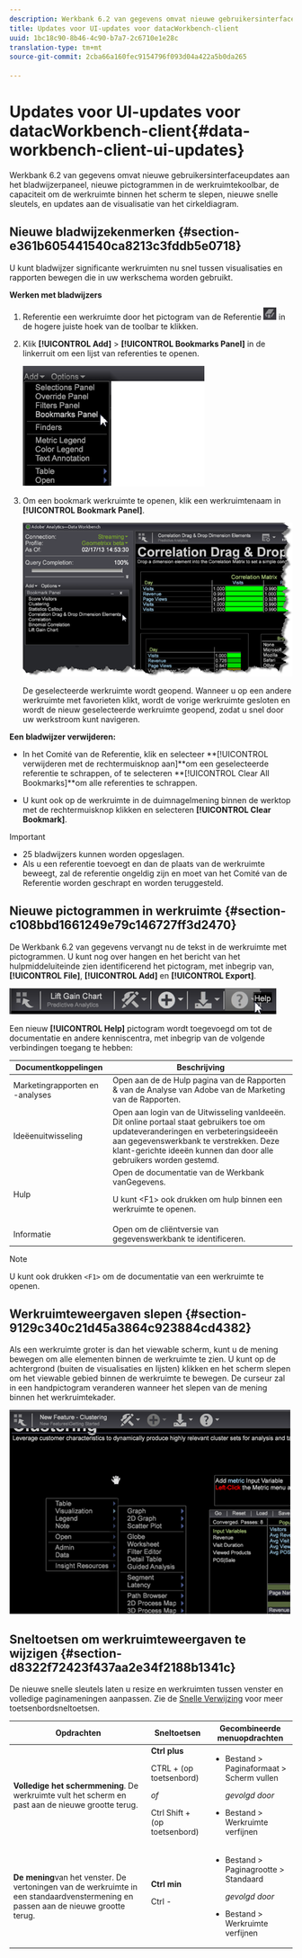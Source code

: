```yaml
---
description: Werkbank 6.2 van gegevens omvat nieuwe gebruikersinterfaceupdates aan het bladwijzerpaneel, nieuwe pictogrammen in de werkruimtekoolbar, de capaciteit om de werkruimte binnen het scherm te slepen, nieuwe snelle sleutels, en updates aan de visualisatie van het cirkeldiagram.
title: Updates voor UI-updates voor datacWorkbench-client
uuid: 1bc18c90-8b46-4c90-b7a7-2c6710e1e28c
translation-type: tm+mt
source-git-commit: 2cba66a160fec9154796f093d04a422a5b0da265

---
```



# Updates voor UI-updates voor datacWorkbench-client{#data-workbench-client-ui-updates}

Werkbank 6.2 van gegevens omvat nieuwe gebruikersinterfaceupdates aan het bladwijzerpaneel, nieuwe pictogrammen in de werkruimtekoolbar, de capaciteit om de werkruimte binnen het scherm te slepen, nieuwe snelle sleutels, en updates aan de visualisatie van het cirkeldiagram.

## Nieuwe bladwijzekenmerken {#section-e361b605441540ca8213c3fddb5e0718}

U kunt bladwijzer significante werkruimten nu snel tussen visualisaties en rapporten bewegen die in uw werkschema worden gebruikt.

**Werken met bladwijzers**

1. Referentie een werkruimte door het pictogram van de Referentie ![](assets/bookmark_icon.png) in de hogere juiste hoek van de toolbar te klikken.
1. Klik **[!UICONTROL Add]** > **[!UICONTROL Bookmarks Panel]** in de linkerruit om een lijst van referenties te openen.

   ![](assets/bookmarks_panel.png)

1. Om een bookmark werkruimte te openen, klik een werkruimtenaam in **[!UICONTROL Bookmark Panel]**.

   ![](assets/bookmarks_panel_left.png)

   De geselecteerde werkruimte wordt geopend. Wanneer u op een andere werkruimte met favorieten klikt, wordt de vorige werkruimte gesloten en wordt de nieuw geselecteerde werkruimte geopend, zodat u snel door uw werkstroom kunt navigeren.

**Een bladwijzer verwijderen:**

* In het Comité van de Referentie, klik en selecteer **[!UICONTROL verwijderen met de rechtermuisknop aan<bookmark title>]**om een geselecteerde referentie te schrappen, of te selecteren **[!UICONTROL Clear All Bookmarks]**om alle referenties te schrappen.

* U kunt ook op de werkruimte in de duimnagelmening binnen de werktop met de rechtermuisknop klikken en selecteren **[!UICONTROL Clear Bookmark]**.

>[!IMPORTANT]
>
>* 25 bladwijzers kunnen worden opgeslagen.
>* Als u een referentie toevoegt en dan de plaats van de werkruimte beweegt, zal de referentie ongeldig zijn en moet van het Comité van de Referentie worden geschrapt en worden teruggesteld.
>



## Nieuwe pictogrammen in werkruimte {#section-c108bbd1661249e79c146727ff3d2470}

De Werkbank 6.2 van gegevens vervangt nu de tekst in de werkruimte met pictogrammen. U kunt nog over hangen en het bericht van het hulpmiddeluiteinde zien identificerend het pictogram, met inbegrip van, **[!UICONTROL File]**, **[!UICONTROL Add]** en **[!UICONTROL Export]**.

![](assets/new_icons.png)

Een nieuw **[!UICONTROL Help]** pictogram wordt toegevoegd om tot de documentatie en andere kenniscentra, met inbegrip van de volgende verbindingen toegang te hebben:

<table id="table_64BBC67B1BB44B1197FF7E5E7B067696"> 
 <thead> 
  <tr> 
   <th colname="col1" class="entry"> Documentkoppelingen </th> 
   <th colname="col2" class="entry"> Beschrijving </th> 
  </tr>
 </thead>
 <tbody> 
  <tr> 
   <td colname="col1"> Marketingrapporten en -analyses </td> 
   <td colname="col2">Open aan de de <span class="uicontrol"> Hulp pagina van de Rapporten &amp; van de Analyse</span> van Adobe van de Marketing van de Rapporten. </td> 
  </tr> 
  <tr> 
   <td colname="col1"> Ideëenuitwisseling </td> 
   <td colname="col2">Open aan login <span class="uicontrol"> van de Uitwisseling van</span>Ideeën. Dit online portaal staat gebruikers toe om updateveranderingen en verbeteringsideeën aan gegevenswerkbank te verstrekken. Deze klant-gerichte ideeën kunnen dan door alle gebruikers worden gestemd. </td> 
  </tr> 
  <tr> 
   <td colname="col1"> Hulp </td> 
   <td colname="col2">Open de documentatie <span class="uicontrol"> van de Werkbank van</span>Gegevens. <p>U kunt <span class="uicontrol"> &lt;F1&gt;</span> ook drukken om hulp binnen een werkruimte te openen. </p> </td> 
  </tr> 
  <tr> 
   <td colname="col1"> Informatie </td> 
   <td colname="col2">Open om de <span class="uicontrol"> cliëntversie</span> van gegevenswerkbank te identificeren. </td> 
  </tr> 
 </tbody> 
</table>

>[!NOTE]
>
>U kunt ook drukken `<F1>` om de documentatie van een werkruimte te openen.

## Werkruimteweergaven slepen {#section-9129c340c21d45a3864c923884cd4382}

Als een werkruimte groter is dan het viewable scherm, kunt u de mening bewegen om alle elementen binnen de werkruimte te zien. U kunt op de achtergrond (buiten de visualisaties en lijsten) klikken en het scherm slepen om het viewable gebied binnen de werkruimte te bewegen. De curseur zal in een handpictogram veranderen wanneer het slepen van de mening binnen het werkruimtekader.

![](assets/drag_workspace.png)

## Sneltoetsen om werkruimteweergaven te wijzigen {#section-d8322f72423f437aa2e34f2188b1341c}

De nieuwe snelle sleutels laten u resize en werkruimten tussen venster en volledige paginameningen aanpassen. Zie de [Snelle Verwijzing](https://docs.adobe.com/content/help/en/data-workbench/using/client/visualizations/c-qk-ref.html) voor meer toetsenbordsneltoetsen.

<table id="table_A01C514C99F043338D183A6839E03DEA"> 
 <thead> 
  <tr> 
   <th colname="col1" class="entry"> Opdrachten </th> 
   <th colname="col2" class="entry"> Sneltoetsen </th> 
   <th colname="col3" class="entry"> Gecombineerde menuopdrachten </th> 
  </tr>
 </thead>
 <tbody> 
  <tr> 
   <td colname="col1"><b>Volledige het schermmening</b>. De werkruimte vult het scherm en past aan de nieuwe grootte terug. </td> 
   <td colname="col2"><b>Ctrl plus</b> <p>CTRL + (op toetsenbord) </p> <p><i>of</i> </p> <p>Ctrl Shift + (op toetsenbord) </p> </td> 
   <td colname="col3"> 
    <ul id="ul_C7C731B894D946D9916F50806F015857"> 
     <li id="li_452B4C119B1A40038A408CFFC53653A9">Bestand &gt; Paginaformaat &gt; Scherm vullen <p><i>gevolgd door</i> </p> </li> 
     <li id="li_DE9B8B31B9F24A6AA68A1D0DB886B501">Bestand &gt; Werkruimte verfijnen </li> 
    </ul> </td> 
  </tr> 
  <tr> 
   <td colname="col1"><b>De mening</b>van het venster. De vertoningen van de werkruimte in een standaardvenstermening en passen aan de nieuwe grootte terug. </td> 
   <td colname="col2"><b>Ctrl min</b> <p>Ctrl - </p> </td> 
   <td colname="col3"> 
    <ul id="ul_3474B9EFD69343C09BC84E485D896C28"> 
     <li id="li_820BAED76FF24A5785E6D89C5C692DD5">Bestand &gt; Paginagrootte &gt; Standaard <p><i>gevolgd door</i> </p> </li> 
     <li id="li_337789F282CE4C2C990C67B115782454">Bestand &gt; Werkruimte verfijnen </li> 
    </ul> </td> 
  </tr> 
 </tbody> 
</table>

